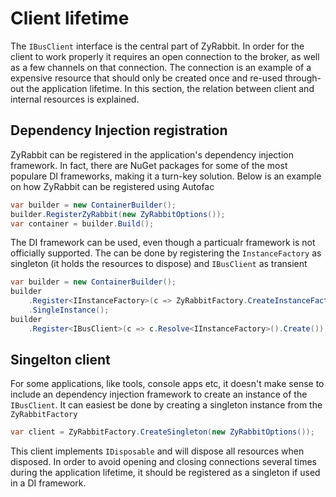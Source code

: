 # Client lifetime

The `IBusClient` interface is the central part of ZyRabbit. In order for the client to work properly it requires an open connection to the broker, as well as a few channels on that connection. The connection is an example of a expensive resource that should only be created once and re-used through-out the application lifetime. In this section, the relation between client and internal resources is explained.

## Dependency Injection registration

ZyRabbit can be registered in the application's dependency injection framework. In fact, there are NuGet packages for some of the most populare DI frameworks, making it a turn-key solution. Below is an example on how ZyRabbit can be registered using Autofac

```csharp
var builder = new ContainerBuilder();
builder.RegisterZyRabbit(new ZyRabbitOptions());
var container = builder.Build();
```

The DI framework can be used, even though a particualr framework is not officially supported. The can be done by registering the `InstanceFactory` as singleton (it holds the resources to dispose) and `IBusClient` as transient

```csharp
var builder = new ContainerBuilder();
builder
    .Register<IInstanceFactory>(c => ZyRabbitFactory.CreateInstanceFactory())
    .SingleInstance();
builder
    .Register<IBusClient>(c => c.Resolve<IInstanceFactory>().Create());
```

## Singelton client

For some applications, like tools, console apps etc, it doesn't make sense to include an dependency injection framework to create an instance of the `IBusClient`. It can easiest be done by creating a singleton instance from the `ZyRabbitFactory`

```csharp
var client = ZyRabbitFactory.CreateSingleton(new ZyRabbitOptions());
```

This client implements `IDisposable` and will dispose all resources when disposed. In order to avoid opening and closing connections several times during the application lifetime, it should be registered as a singleton if used in a DI framework.
